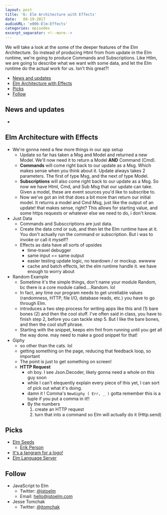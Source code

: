 ```yaml
---
layout: post
title: '6: Elm Architecture with Effects'
date:   09-19-2017
audioURL: 'e006-Elm-Effects'
categories: episodes
excerpt_separator: <!--more-->
---
```

We will take a look at the some of the deeper features of the Elm Architecture. So instead of producing Html from from update in the Elm runtime, we're going to produce Commands and Subscriptions. Like Htlm, we are going to describe what we want with some data, and let the Elm runtime do the actual work for us. Isn't this great?!
<!--more-->
<!-- TOC -->

- [News and updates](#news-and-updates)
- [Elm Architecture with Effects](#elm-architecture-with-effects)
- [Picks](#picks)
- [Follow](#follow)

<!-- /TOC -->


## News and updates
* 


## Elm Architecture with Effects
* We're gonna need a few more things in our app setup
  * Update so far has taken a Msg and Model and returned a new Model. We'll now need it to return a Model **AND** Command (Cmd). 
  * **Commands** will come right back to our update as a Msg. Which makes sense when you think about it. Update always takes 2 parameters. The first of type Msg, and the next of type Model.
  * **Subscriptions** will also come right back to our update as a Msg. So now we have Html, Cmd, and Sub Msg that our update can take. Given a model, these are event sources you'd like to subscribe to. 
  * Now we've got an init that does a bit more than return our initial model. It returns a model and Cmd Msg, just like the output of an update! that makes sense, right? This allows for starting value, and some https requests or whatever else we need to do, i don't know. 
* Just Data
  * Commands and Subsccriptions are just data.
  * Create the data cmd or sub, and then let the Elm runtime have at it. You don't actually run the command or subscription. But i was to invoke or call it myself? 
  * Effects as data have all sorts of upsides
    * time-travel debugger
    * same input == same output
    * easier testing update logic, no teardown / or mockup. ewwww
    * cache and batch effects, let the elm runtime handle it. we have enough to worry about
* Random Example
  * Sometime it's the simple things, don't name your module Random, bc there is a core module called....Random. lol
  * In fact, any time our program needs to get unreliable values (randomness, HTTP, file I/O, database reads, etc.) you have to go through Elm.
  * introduces a two step process for writing apps like this and (1) bare bones (2) and then the cool stuff. I've often said in class, you have to finish step 2, before you can tackle step 5. But I like the bare bones, and then the cool stuff phrase. 
  * Starting with the snippet, keeps elm fmt from running until you get all the way done. may need to make a good snippet for that!
* Giphy
  * so other than the cats. lol
  * getting something on the page, reducing that feedback loop, so important
  * The point is just to get something on screen!
  * **HTTP Request** 
    * oh boy. I see Json.Decoder, likely gonna need a whole on this guy soon
    * while I can't elequently explain every piece of this yet, I can sort of pick out what it's doing. 
    * damn it ! Comma's ```NewGiphy ( Err, _ )``` gotta remember this is a tuple if you put a comma in it!!
    * By the numbers
      1. create an HTTP request 
      2. turn that into a command so Elm will actually do it (Http.send)
  




## Picks
* [Elm Seeds](https://elmseeds.thaterikperson.com/elm-webpack-loader)
  * [Erik Person](https://twitter.com/thaterikperson)
* [It's a tangram for a logo!](https://en.wikipedia.org/wiki/Tangram)
* [Elm Language Server](https://github.com/hakonrossebo/elm-language-server-requirements-specification)

## Follow
* JavaScript to Elm
  * Twitter: [@jstoelm](https://twitter.com/jstoelm)
  * Email: [hello@jstoelm.com](mailto:hello@jstoelm.com)
* Jesse Tomchak
  * Twitter: [@jtomchak](https://twitter.com/jtomchak)
